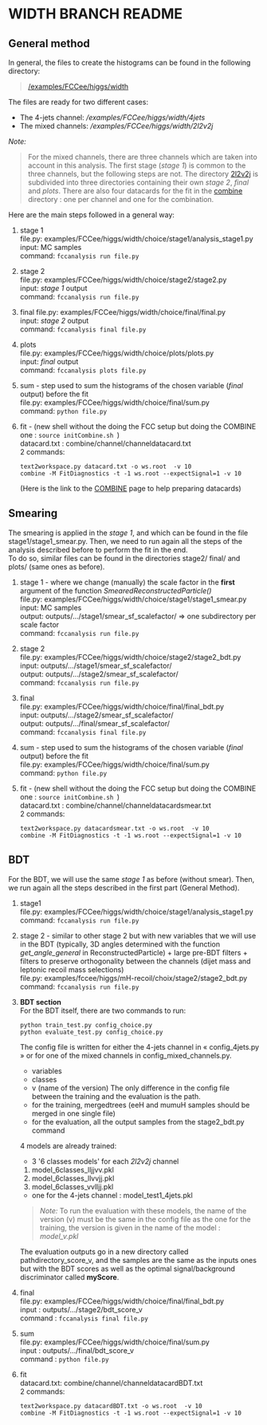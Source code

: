 # WIDTH BRANCH README
 
 ## General method

In general, the files to create the histograms can be found in the following directory:
> [/examples/FCCee/higgs/width](/examples/FCCee/higgs/width)

The files are ready for two different cases: 
- The 4-jets channel: */examples/FCCee/higgs/width/4jets*
- The mixed channels: */examples/FCCee/higgs/width/2l2v2j*


*Note:* 
> For the mixed channels, there are three channels which are taken into account in this analysis. The first stage (*stage 1*) is common to the three channels, but the following steps are not. The directory [2l2v2j](/examples/FCCee/higgs/width/2l2v2j) is subdivided into three directories containing their own *stage 2*, *final* and *plots*. There are also four datacards for the fit in the [combine](/combine) directory : one per channel and one for the combination. 

Here are the main steps followed in a general way:
1. stage 1  
file.py: examples/FCCee/higgs/width/choice/stage1/analysis_stage1.py  
input: MC samples  
command: ` fccanalysis run file.py `  

1. stage 2  
file.py: examples/FCCee/higgs/width/choice/stage2/stage2.py  
input: *stage 1* output  
command: ``` fccanalysis run file.py ```  

1. final 
file.py: examples/FCCee/higgs/width/choice/final/final.py  
input: *stage 2* output  
command: ``` fccanalysis final file.py ```  

1. plots  
file.py: examples/FCCee/higgs/width/choice/plots/plots.py  
input: *final* output  
command: ``` fccanalysis plots file.py ```  

1. sum - step used to sum the histograms of the chosen variable (*final* output) before the fit  
file.py: examples/FCCee/higgs/width/choice/final/sum.py  
command: ``` python file.py ```  

1. fit - (new shell without the doing the FCC setup but doing the COMBINE one :  ``` source initCombine.sh  ```)  
datacard.txt : combine/channel/channeldatacard.txt  
    2 commands:   
    ```
    text2workspace.py datacard.txt -o ws.root  -v 10  
    combine -M FitDiagnostics -t -1 ws.root --expectSignal=1 -v 10  
    ```
    (Here is the link to the [COMBINE](http://cms-analysis.github.io/HiggsAnalysis-CombinedLimit/part2/settinguptheanalysis/) page to help preparing datacards)  

## Smearing

The smearing is applied in the *stage 1*, and which can be found in the file stage1/stage1_smear.py. Then, we need to run again all the steps of the analysis described before to perform the fit in the end.  
To do so, similar files can be found in the directories stage2/ final/ and plots/ (same ones as before).  

1. stage 1 - where we change (manually) the scale factor in the **first** argument of the function *SmearedReconstructedParticle()*  
file.py: examples/FCCee/higgs/width/choice/stage1/stage1_smear.py  
input: MC samples  
output: outputs/.../stage1/smear_sf_scalefactor/ => one subdirectory per scale factor  
command: ``` fccanalysis run file.py ```  

1. stage 2  
file.py: examples/FCCee/higgs/width/choice/stage2/stage2_bdt.py  
input: outputs/.../stage1/smear_sf_scalefactor/  
output:  outputs/.../stage2/smear_sf_scalefactor/  
command: ``` fccanalysis run file.py ```  

1. final  
file.py: examples/FCCee/higgs/width/choice/final/final_bdt.py  
input: outputs/.../stage2/smear_sf_scalefactor/  
output:  outputs/.../final/smear_sf_scalefactor/  
command: ``` fccanalysis final file.py ```  

1. sum - step used to sum the histograms of the chosen variable (*final* output) before the fit  
file.py: examples/FCCee/higgs/width/choice/final/sum.py  
command: ``` python file.py ```  

1. fit - (new shell without the doing the FCC setup but doing the COMBINE one :  ``` source initCombine.sh  ```)  
datacard.txt : combine/channel/channeldatacardsmear.txt  
2 commands:   
    ```
    text2workspace.py datacardsmear.txt -o ws.root  -v 10  
    combine -M FitDiagnostics -t -1 ws.root --expectSignal=1 -v 10  
    ```

## BDT

For the BDT, we will use the same *stage 1* as before (without smear). Then, we run again all the steps described in the first part (General Method). 

1. stage1  
file.py: examples/FCCee/higgs/width/choice/stage1/analysis_stage1.py  
command: ``` fccanalysis run file.py ```  

2. stage 2 - similar to other stage 2 but with new variables that we will use in the BDT (typically, 3D angles determined with the function  *get_angle_general* in ReconstructedParticle) + large pre-BDT filters + filters to preserve orthogonality between the channels (dijet mass and leptonic recoil mass selections)  
file.py: examples/fccee/higgs/mH-recoil/choix/stage2/stage2_bdt.py  
command: ``` fccanalysis run file.py ```  

3. **BDT section**  
    For the BDT itself, there are two commands to run:  
    ```
    python train_test.py config_choice.py  
    python evaluate_test.py config_choice.py  
    ```
    
    The config file is written for either the 4-jets channel in « config_4jets.py » or for one of the mixed channels in config_mixed_channels.py. 
    - variables
    - classes 
    - v (name of the version)
    The only difference in the config file between the training and the evaluation is the path. 
    - for the training, mergedtrees (eeH and mumuH samples should be merged in one single file) 
    - for the evaluation, all the output samples from the stage2_bdt.py command 
    
    4 models are already trained: 
    - 3 '6 classes models' for each *2l2v2j* channel 
    1. model_6classes_lljjvv.pkl
    1. model_6classes_llvvjj.pkl
    1. model_6classes_vvlljj.pkl
    - one for the 4-jets channel : model_test1_4jets.pkl
    
    > *Note:* To run the evaluation with these models, the name of the version (v) must be the same in the config file as the one for the training, the version is given in the name of the model : *model_v.pkl*
    
    The evaluation outputs go in a new directory called pathdirectory_score_v, and the samples are the same as the inputs ones but with the BDT scores as well as the optimal signal/background discriminator called **myScore**. 

4. final  
    file.py: examples/FCCee/higgs/width/choice/final/final_bdt.py  
    input : outputs/.../stage2/bdt_score_v  
    command : ``` fccanalysis final file.py ```  
    
5. sum  
file.py: examples/FCCee/higgs/width/choice/final/sum.py  
input : outputs/.../final/bdt_score_v  
command : ``` python file.py ```  

6. fit  
datacard.txt: combine/channel/channeldatacardBDT.txt  
2 commands:  
    ```
    text2workspace.py datacardBDT.txt -o ws.root  -v 10  
    combine -M FitDiagnostics -t -1 ws.root --expectSignal=1 -v 10  
    ```







